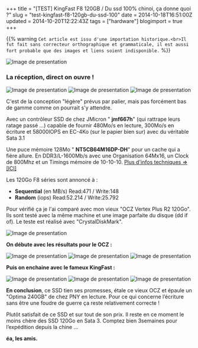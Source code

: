 +++
title = "[TEST] KingFast F8 120GB / Du ssd 100% chinoi, ça donne quoi ?"
slug = "test-kingfast-f8-120gb-du-ssd-100"
date = 2014-10-18T16:51:00Z
updated = 2014-10-20T12:22:43Z
tags = ["hardware"]
blogimport = true
+++

{{% warning `Cet article est issu d'une importation historique.<br>Il fut fait sans correcteur orthographique et grammaticale, il est aussi fort probable que des images et liens soient indisponible.` %}}

![Image de presentation](/images/kingfastssd.hu-wp-content-uploads-Kingfast_F8_sorozatu_25_SSD_meghajto-1024x682.jpg "Ayant besoin de commander un ssd, pour quoi ne pas tester un KingFast qui était à moins de ~48€ pour 120Go au moment de mon achat")

### La réception, direct on ouvre !

![Image de presentation](/images/1.bp.blogspot.com-GzZGt4tHxLs-VEI_sEAqaDI-AAAAAAAAAnQ-L5-I-kAf35E-s1600-17102014304.jpg "Kingfast F8")
![Image de presentation](/images/3.bp.blogspot.com-Wb9INTnO8eI-VEI_tq8GJjI-AAAAAAAAAnY-FUOYjms28LY-s1600-17102014305.jpg "")
![Image de presentation](/images/4.bp.blogspot.com-MbIi16EHmYg-VEI_tu5RmeI-AAAAAAAAAnc-oAz_z9XouTQ-s1600-17102014306.jpg "jmf667h, NT5CB64M16DP-DH et 2 puces 64Go")

C'est de la conception "légère" prévus par palier, mais pas forcément bas de gamme comme on pourrait s'y attendre.

Avec un contrôleur SSD de chez JMicron " **jmf667h**" (qui rattrape leurs ratage passé ...) capable de fournir 480Mo/s en lecture, 300Mo/s en écriture et 58000IOPS en EC-4Ko (sur le papier bien sur) avec du véritable Sata 3.1

Une puce mémoire 128Mo " **NT5CB64M16DP-DH**" pour un cache qui a fière allure. En DDR3/L-1600Mb/s avec une Organisation 64Mx16, un Clock de 800Mhz et un Timings mémoire de 10-10-10. [Plus d'infos techniques =>[ICI]](http://www.nanya.com/NanyaAdmin/GetFiles.ashx?ID=890)

Les 120Go F8 séries sont annoncé à :
- **Sequential** (en MB/s) Read:471 / Write:148
- **Random** (iops) Read:52.214 / Write:25.792

Pour vérifié ça je l'ai comparé avec mon vieux "OCZ Vertex Plus R2 120Go". Ils sont testé avec la même machine et une image parfaite du disque (dd if of). Le teste est réalisé avec "CrystalDiskMark".

![Image de presentation](/images/4.bp.blogspot.com-txbLOijE1fM-VEJXe6i-uhI-AAAAAAAAAnw-jNxzbh8-Kxw-s1600-2014-10-18%2B11_42_28-Greenshot_01.png "Les spec du pc de test")

**On débute avec les résultats pour le OCZ :**

![Image de presentation](/images/ocz4000.png "")
![Image de presentation](/images/ocz50.png "")
![Image de presentation](/images/4.bp.blogspot.com-H2veANEIWuw-VEJY0pylx-I-AAAAAAAAAn8-DtxJICz2JSI-s1600-ocz1000.png "")

**Puis on enchaine avec le fameux KingFast :**

![Image de presentation](/images/2014-10-18_14_15_18.png "")
![Image de presentation](/images/2014-10-18_14_31_55.png "")
![Image de presentation](/images/3.bp.blogspot.com-UkIEe6JQ9og-VEJgwG2aeEI-AAAAAAAAAog-JTtQNpCVP5E-s1600-2014-10-18%2B14_23_00-CrystalDiskMark%2B3.0.2%2Bx64.png "")

**En conclusion**, ce SSD tien ses promesses, étale ce vieux OCZ et épaule un "Optima 240GB" de chez PNY en lecture. Pour ce qui concerne l’écriture sans être une foudre de guerre ça reste relativement correcte !

Plutôt satisfait de ce SSD et sur tout de son prix. Il reste en ce moment le moins chère des SSD 120Go en Sata 3. Comptez bien 3semaines pour l’expédition depuis la chine ...

**éa, les amis.**
